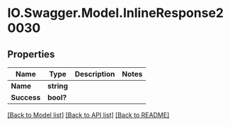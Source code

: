# IO.Swagger.Model.InlineResponse20030
## Properties

Name | Type | Description | Notes
------------ | ------------- | ------------- | -------------
**Name** | **string** |  | 
**Success** | **bool?** |  | 

[[Back to Model list]](../README.md#documentation-for-models) [[Back to API list]](../README.md#documentation-for-api-endpoints) [[Back to README]](../README.md)

